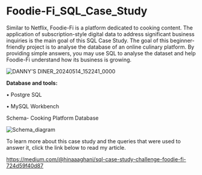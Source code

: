 # Foodie-Fi_SQL_Case_Study
Similar to Netflix, Foodie-Fi is a platform dedicated to cooking content. The application of subscription-style digital data to address significant business inquiries is the main goal of this SQL Case Study.
The goal of this beginner-friendly project is to analyse the database of an online culinary platform. By providing simple answers, you may use SQL to analyse the dataset and help Foodie-Fi understand how its business is growing.

![DANNY'S DINER_20240514_152241_0000](https://github.com/hina-ghani/Foodie-Fi_SQL_Case_Study/assets/168838939/c7282f18-e859-4a42-ae98-366f225cdb2c)


**Database and tools:**

•	Postgre SQL

•	MySQL Workbench

Schema- Cooking Platform Database


![Schema_diagram](https://github.com/hina-ghani/Foodie-Fi_SQL_Case_Study/assets/168838939/3d528ce0-3b9c-4962-b0a8-568ff553ca15)

To learn more about this case study and the queries that were used to answer it, click the link below to read my article.


https://medium.com/@hinaaaghani/sql-case-study-challenge-foodie-fi-724d59f40d87
